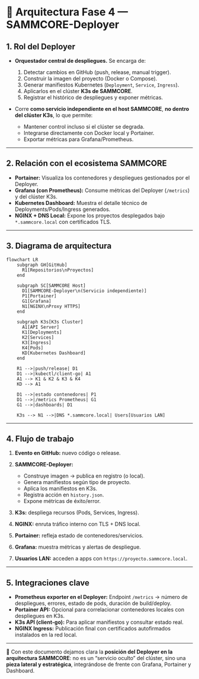 # 📄 Arquitectura Fase 4 — SAMMCORE-Deployer

## 1. Rol del Deployer

* **Orquestador central de despliegues.**
  Se encarga de:

  1. Detectar cambios en GitHub (push, release, manual trigger).
  2. Construir la imagen del proyecto (Docker o Compose).
  3. Generar manifiestos Kubernetes (`Deployment`, `Service`, `Ingress`).
  4. Aplicarlos en el clúster **K3s de SAMMCORE**.
  5. Registrar el histórico de despliegues y exponer métricas.

* Corre **como servicio independiente en el host SAMMCORE**, **no dentro del clúster K3s**, lo que permite:

  * Mantener control incluso si el clúster se degrada.
  * Integrarse directamente con Docker local y Portainer.
  * Exportar métricas para Grafana/Prometheus.

---

## 2. Relación con el ecosistema SAMMCORE

* **Portainer:**
  Visualiza los contenedores y despliegues gestionados por el Deployer.
* **Grafana (con Prometheus):**
  Consume métricas del Deployer (`/metrics`) y del clúster K3s.
* **Kubernetes Dashboard:**
  Muestra el detalle técnico de Deployments/Pods/Ingress generados.
* **NGINX + DNS Local:**
  Expone los proyectos desplegados bajo `*.sammcore.local` con certificados TLS.

---

## 3. Diagrama de arquitectura

```mermaid
flowchart LR
    subgraph GH[GitHub]
      R1[Repositorios\nProyectos]
    end

    subgraph SC[SAMMCORE Host]
      D1[SAMMCORE-Deployer\n(Servicio independiente)]
      P1[Portainer]
      G1[Grafana]
      N1[NGINX\nProxy HTTPS]
    end

    subgraph K3s[K3s Cluster]
      A1[API Server]
      K1[Deployments]
      K2[Services]
      K3[Ingress]
      K4[Pods]
      KD[Kubernetes Dashboard]
    end

    R1 -->|push/release| D1
    D1 -->|kubectl/client-go| A1
    A1 --> K1 & K2 & K3 & K4
    KD --> A1

    D1 -->|estado contenedores| P1
    D1 -->|/metrics Prometheus| G1
    G1 -->|dashboards| D1

    K3s --> N1 -->|DNS *.sammcore.local| Users[Usuarios LAN]
```

---

## 4. Flujo de trabajo

1. **Evento en GitHub:** nuevo código o release.
2. **SAMMCORE-Deployer:**

   * Construye imagen → publica en registro (o local).
   * Genera manifiestos según tipo de proyecto.
   * Aplica los manifiestos en K3s.
   * Registra acción en `history.json`.
   * Expone métricas de éxito/error.
3. **K3s:** despliega recursos (Pods, Services, Ingress).
4. **NGINX:** enruta tráfico interno con TLS + DNS local.
5. **Portainer:** refleja estado de contenedores/servicios.
6. **Grafana:** muestra métricas y alertas de despliegue.
7. **Usuarios LAN:** acceden a apps con `https://proyecto.sammcore.local`.

---

## 5. Integraciones clave

* **Prometheus exporter en el Deployer:**
  Endpoint `/metrics` → número de despliegues, errores, estado de pods, duración de build/deploy.
* **Portainer API:**
  Opcional para correlacionar contenedores locales con despliegues en K3s.
* **K3s API (client-go):**
  Para aplicar manifiestos y consultar estado real.
* **NGINX Ingress:**
  Publicación final con certificados autofirmados instalados en la red local.

---

📌 Con este documento dejamos clara la **posición del Deployer en la arquitectura SAMMCORE**: no es un “servicio oculto” del clúster, sino una **pieza lateral y estratégica**, integrándose de frente con Grafana, Portainer y Dashboard.

